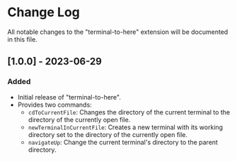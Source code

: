 # Change Log

All notable changes to the "terminal-to-here" extension will be documented in this file.

## [1.0.0] - 2023-06-29

### Added
- Initial release of "terminal-to-here".
- Provides two commands:
    - `cdToCurrentFile`: Changes the directory of the current terminal to the directory of the currently open file.
    - `newTerminalInCurrentFile`: Creates a new terminal with its working directory set to the directory of the currently open file.
    - `navigateUp`: Change the current terminal's directory to the parent directory.

